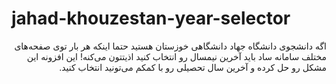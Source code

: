 # jahad-khouzestan-year-selector
<div dir="rtl">
اگه دانشجوی دانشگاه جهاد دانشگاهی خوزستان هستید حتما اینکه هر بار توی صفحه‌های مختلف سامانه ساد باید آخرین نیمسال رو انتخاب کنید اذیتتون می‌کنه! این افزونه این مشکل رو حل کرده و آخرین سال تحصیلی رو با کمکم می‌تونید انتخاب کنید.
</div>
